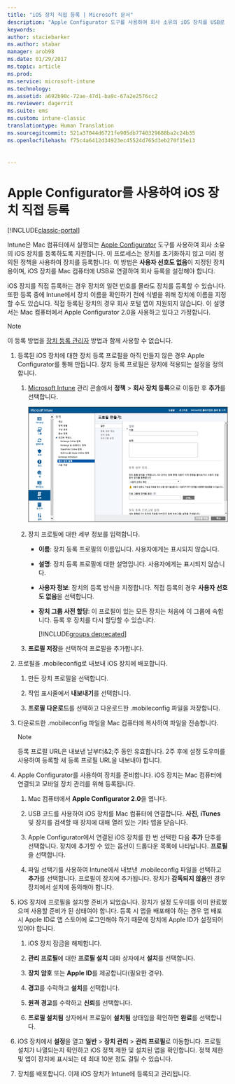 ```yaml
---
title: "iOS 장치 직접 등록 | Microsoft 문서"
description: "Apple Configurator 도구를 사용하여 회사 소유의 iOS 장치를 USB로 Mac 컴퓨터에 연결해 미리 정의된 정책에 직접 등록합니다."
keywords: 
author: staciebarker
ms.author: stabar
manager: arob98
ms.date: 01/29/2017
ms.topic: article
ms.prod: 
ms.service: microsoft-intune
ms.technology: 
ms.assetid: a692b90c-72ae-47d1-ba9c-67a2e2576cc2
ms.reviewer: dagerrit
ms.suite: ems
ms.custom: intune-classic
translationtype: Human Translation
ms.sourcegitcommit: 521a37044d6721fe905db7740329688ba2c24b35
ms.openlocfilehash: f75c4a6412d34923ec45524d765d3eb270f15e13


---
```


# <a name="directly-enroll-ios-devices-by-using-apple-configurator"></a>Apple Configurator를 사용하여 iOS 장치 직접 등록

[!INCLUDE[classic-portal](../includes/classic-portal.md)]

Intune은 Mac 컴퓨터에서 실행되는 [Apple Configurator](http://go.microsoft.com/fwlink/?LinkId=518017) 도구를 사용하여 회사 소유의 iOS 장치를 등록하도록 지원합니다. 이 프로세스는 장치를 초기화하지 않고 미리 정의된 정책을 사용하여 장치를 등록합니다. 이 방법은 **사용자 선호도 없음**이 지정된 장치용이며, iOS 장치를 Mac 컴퓨터에 USB로 연결하여 회사 등록을 설정해야 합니다.

iOS 장치를 직접 등록하는 경우 장치의 일련 번호를 몰라도 장치를 등록할 수 있습니다. 또한 등록 중에 Intune에서 장치 이름을 확인하기 전에 식별을 위해 장치에 이름을 지정할 수도 있습니다. 직접 등록된 장치의 경우 회사 포털 앱이 지원되지 않습니다. 이 설명서는 Mac 컴퓨터에서 Apple Configurator 2.0을 사용하고 있다고 가정합니다.

>[!NOTE]
>이 등록 방법을 [장치 등록 관리자](enroll-corporate-owned-devices-with-the-device-enrollment-manager-in-microsoft-intune.md) 방법과 함께 사용할 수 없습니다.

1.  등록된 iOS 장치에 대한 장치 등록 프로필을 아직 만들지 않은 경우 Apple Configurator를 통해 만듭니다. 장치 등록 프로필은 장치에 적용되는 설정을 정의합니다.

    1.  [Microsoft Intune](http://manage.microsoft.com) 관리 콘솔에서 **정책** &gt; **회사 장치 등록**으로 이동한 후 **추가**를 선택합니다.

        ![장치 등록 프로필 만들기 페이지](../media/pol-sa-corp-enroll.png)

    2.  장치 프로필에 대한 세부 정보를 입력합니다.

        -   **이름**: 장치 등록 프로필의 이름입니다. 사용자에게는 표시되지 않습니다.

        -   **설명**: 장치 등록 프로필에 대한 설명입니다. 사용자에게는 표시되지 않습니다.

        -   **사용자 정보**: 장치의 등록 방식을 지정합니다. 직접 등록의 경우 **사용자 선호도 없음**을 선택합니다.

        -   **장치 그룹 사전 할당**: 이 프로필이 있는 모든 장치는 처음에 이 그룹에 속합니다. 등록 후 장치를 다시 할당할 수 있습니다.

            [!INCLUDE[groups deprecated](../includes/group-deprecation.md)]

    3.  **프로필 저장**을 선택하여 프로필을 추가합니다.

5.  프로필을 .mobileconfig로 내보내 iOS 장치에 배포합니다.

    1.   만든 장치 프로필을 선택합니다.

    2.   작업 표시줄에서 **내보내기**를 선택합니다.

    3.   **프로필 다운로드**를 선택하고 다운로드한 .mobileconfig 파일을 저장합니다.

6.  다운로드한 .mobileconfig 파일을 Mac 컴퓨터에 복사하여 파일을 전송합니다.
    > [!NOTE]
    > 등록 프로필 URL은 내보낸 날부터&2;주 동안 유효합니다. 2주 후에 설정 도우미를 사용하여 등록할 새 등록 프로필 URL을 내보내야 합니다.

7.  Apple Configurator를 사용하여 장치를 준비합니다. iOS 장치는 Mac 컴퓨터에 연결되고 모바일 장치 관리를 위해 등록됩니다.

    1.  Mac 컴퓨터에서 **Apple Configurator 2.0**을 엽니다.

    2.  USB 코드를 사용하여 iOS 장치를 Mac 컴퓨터에 연결합니다. **사진**, **iTunes** 및 장치를 검색할 때 장치에 대해 열려 있는 기타 앱을 닫습니다.

    3.  Apple Configurator에서 연결된 iOS 장치를 한 번 선택한 다음 **추가** 단추를 선택합니다. 장치에 추가할 수 있는 옵션이 드롭다운 목록에 나타납니다. **프로필**을 선택합니다.

    4.  파일 선택기를 사용하여 Intune에서 내보낸 .mobileconfig 파일을 선택하고 **추가**를 선택합니다. 프로필이 장치에 추가됩니다.  장치가 **감독되지 않음**인 경우 장치에서 설치에 동의해야 합니다.

8.  iOS 장치에 프로필을 설치할 준비가 되었습니다. 장치가 설정 도우미를 이미 완료했으며 사용할 준비가 된 상태여야 합니다. 등록 시 앱을 배포해야 하는 경우 앱 배포 시 Apple ID로 앱 스토어에 로그인해야 하기 때문에 장치에 Apple ID가 설정되어 있어야 합니다.

    1.  iOS 장치 잠금을 해제합니다.

    2.  **관리 프로필**에 대한 **프로필 설치** 대화 상자에서 **설치**를 선택합니다.

    3.  **장치 암호** 또는 **Apple ID**를 제공합니다(필요한 경우).

    4.  **경고**를 수락하고 **설치**를 선택합니다.

    5.  **원격 경고**를 수락하고 **신뢰**를 선택합니다.

    6.  **프로필 설치됨** 상자에서 프로필이 **설치됨** 상태임을 확인하면 **완료**를 선택합니다.

9.  iOS 장치에서 **설정**을 열고 **일반** &gt; **장치 관리** &gt; **관리 프로필**로 이동합니다. 프로필 설치가 나열되는지 확인하고 iOS 정책 제한 및 설치된 앱을 확인합니다. 정책 제한 및 앱이 장치에 표시되는 데 최대 10분 정도 걸릴 수 있습니다.

10.  장치를 배포합니다. 이제 iOS 장치가 Intune에 등록되고 관리됩니다.



<!--HONumber=Jan17_HO5-->


